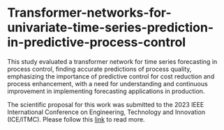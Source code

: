 # Transformer-networks-for-univariate-time-series-prediction-in-predictive-process-control
This study evaluated a transformer network for time series forecasting in process control, finding accurate predictions of process quality, emphasizing the importance of predictive control for cost reduction and process enhancement, with a need for understanding and continuous improvement in implementing forecasting applications in production.

The scientific proposal for this work was submitted to the 2023 IEEE International Conference on Engineering, Technology and Innovation (ICE/ITMC). Please follow this [link](https://ieeexplore.ieee.org/document/10332374) to read more.
